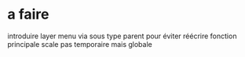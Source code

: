 # a faire

introduire layer
menu via sous type parent pour éviter réécrire fonction principale
scale pas temporaire mais globale
